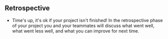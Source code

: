 ## Retrospective

- Time's up, it's ok if your project isn't finished! In the retrospective phase of your project you and your teammates will discuss what went well, what went less well, and what you can improve for next time.